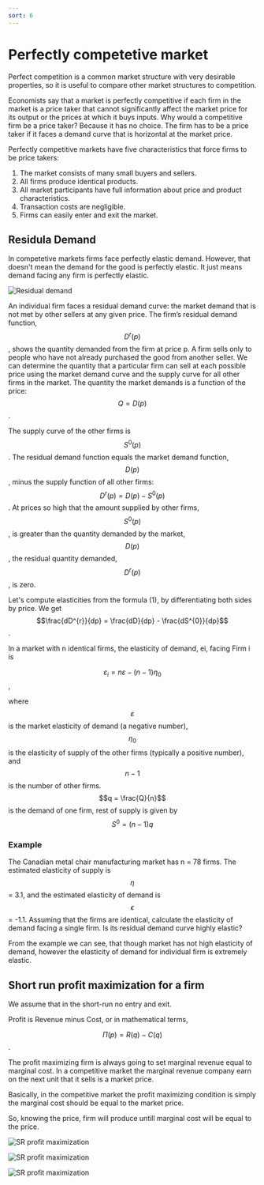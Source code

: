 ```yaml
---
sort: 6
---
```


# Perfectly competetive market

Perfect competition is a common market structure with very desirable properties, so
it is useful to compare other market structures to competition.

Economists say that a market is perfectly competitive if each firm in the market is a
price taker that cannot significantly affect the market price for its output or the prices
at which it buys inputs. Why would a competitive firm be a price taker? Because
it has no choice. The firm has to be a price taker if it faces a demand curve that is
horizontal at the market price.


Perfectly competitive markets have five characteristics that force firms to be price takers:
1. The market consists of many small buyers and sellers.
2. All firms produce identical products.
3. All market participants have full information about price and product characteristics.
4. Transaction costs are negligible.
5. Firms can easily enter and exit the market.

## Residula Demand

In competetive markets firms face perfectly
elastic demand. However, that doesn't mean the demand for the good is perfectly elastic.
It just means demand facing any firm is perfectly elastic.

![Residual demand]({{site.baseurl}}/assets/images/residual_demand.png)

An individual firm faces a residual demand curve: the market demand that is not
met by other sellers at any given price. The firm’s residual demand function, $$D^{r}(p)$$,
shows the quantity demanded from the firm at price p. A firm sells only to people
who have not already purchased the good from another seller. We can determine the
quantity that a particular firm can sell at each possible price using the market demand
curve and the supply curve for all other firms in the market. The quantity the market
demands is a function of the price: $$Q = D(p)$$.

The supply curve of the other firms
is $$S^{0}(p)$$. The residual demand function equals the market demand function, $$D(p)$$,
minus the supply function of all other firms:
$$D^{r}(p) = D(p) - S^{0}(p)$$.
At prices so high that the amount supplied by other firms, $$S^{0}(p)$$, is greater than the
quantity demanded by the market, $$D(p)$$, the residual quantity demanded, $$D^{r}(p)$$, is zero.

Let's compute elasticities from the formula (1), by differentiating both sides by price. We get
$$\frac{dD^{r}}{dp} = \frac{dD}{dp} - \frac{dS^{0}}{dp}$$.

In a market with n identical firms, the elasticity of demand, ei, facing Firm i is

$$\varepsilon_i = n\varepsilon - (n - 1)\eta_0$$,

where $$\varepsilon$$ is the market elasticity of demand (a negative number), $$\eta_0$$ is the elasticity of
supply of the other firms (typically a positive number), and $$n - 1$$ is the number of other firms. $$q = \frac{Q}{n}$$ is the demand of one firm, rest of supply is given by $$S^{0} = (n-1)q $$

### Example

The Canadian metal chair manufacturing market has n = 78 firms. The estimated elasticity of supply is $$\eta$$ = 3.1, and the estimated elasticity of demand is $$\epsilon$$ = -1.1.
Assuming that the firms are identical, calculate the elasticity of demand facing a single firm. Is its residual demand curve highly elastic?


From the example we can see, that though market has not high elasticity of demand, however the elasticity of demand for individual firm is extremely elastic.


## Short run profit maximization for a firm

We assume that in the short-run no entry and exit.

Profit is Revenue minus Cost, or in mathematical terms,

$$ \Pi (p) = R(q) - C(q) $$.

The profit maximizing firm is always going to set marginal revenue equal to marginal cost. In a competitive market the marginal revenue company earn on the next unit that it sells is a market price.

Basically, in the competitive market the profit maximizing condition
is simply the marginal cost should be equal to the market price.

So, knowing the price, firm will produce untill marginal cost will be equal to the price.

![SR profit maximization]({{site.baseurl}}/assets/images/sr_profit_max.png)


![SR profit maximization]({{site.baseurl}}/assets/images/sr_profit_max_mc.png)

![SR profit maximization]({{site.baseurl}}/assets/images/sr_profit_tax.png)